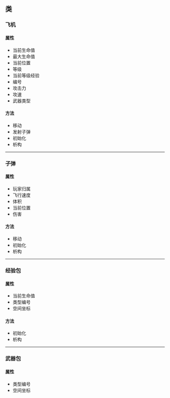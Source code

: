## 类

### 飞机
#### 属性
- 当前生命值
- 最大生命值
- 当前位置
- 等级
- 当前等级经验
- 编号
- 攻击力
- 攻速
- 武器类型
#### 方法
- 移动
- 发射子弹
- 初始化
- 析构

---

### 子弹
#### 属性
- 玩家归属
- 飞行速度
- 体积
- 当前位置
- 伤害
#### 方法
- 移动
- 初始化
- 析构

---

### 经验包
#### 属性
- 当前生命值
- 类型编号
- 空间坐标
#### 方法
- 初始化
- 析构

---

### 武器包
#### 属性
- 类型编号
- 空间坐标